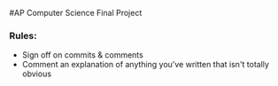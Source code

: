 #AP Computer Science Final Project

### Rules:
- Sign off on commits & comments
- Comment an explanation of anything you've written that isn't totally obvious
